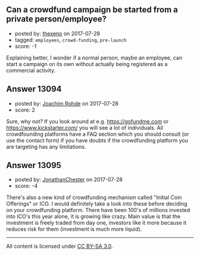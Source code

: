 ## Can a crowdfund campaign be started from a private person/employee?

- posted by: [thexeno](https://stackexchange.com/users/4705678/thexeno) on 2017-07-28
- tagged: `employees`, `crowd-funding`, `pre-launch`
- score: -1

Explaining better, I wonder if a normal person, maybe an employee, can start a campaign on its own without actually being registered as a commercial activity.



## Answer 13094

- posted by: [Joachim Rohde](https://stackexchange.com/users/468855/joachim-rohde) on 2017-07-28
- score: 2

Sure, why not? If you look around at e.g. https://gofundme.com or https://www.kickstarter.com/ you will see a lot of individuals. All crowdfounding platforms have a FAQ section which you should consult (or use the contact form) if you have doubts if the crowdfunding platform you are targeting has any limitations.


## Answer 13095

- posted by: [JonathanChester](https://stackexchange.com/users/7701135/jonathanchester) on 2017-07-28
- score: -4

There's also a new kind of crowdfunding mechanism called "Initial Coin Offerings" or ICO.  I would definitely take a look into these before deciding on your crowdfunding platform.  There have been 100's of millions invested into ICO's this year alone, it is growing like crazy.  Main value is that the investment is freely traded from day one, investors like it more because it reduces risk for them (investment is much more liquid). 



---

All content is licensed under [CC BY-SA 3.0](https://creativecommons.org/licenses/by-sa/3.0/).
